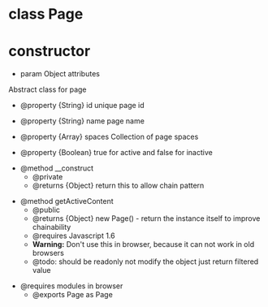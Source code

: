 # class Page

# constructor 

* param Object attributes

<p>Abstract class for page</p>

<ul>
<li>@property {String} id unique page id</li>
</ul>

<ul>
<li>@property {String} name page name</li>
</ul>

<ul>
<li>@property {Array} spaces Collection of page spaces</li>
</ul>

<ul>
<li>@property {Boolean} true for active and false for inactive</li>
</ul>

<ul>
<li>@method __construct
<ul><li>@private</li>
<li>@returns {Object} return this to allow chain pattern</li></ul></li>
</ul>

<ul>
<li>@method getActiveContent
<ul><li>@public</li>
<li>@returns {Object} new Page() - return the instance itself to improve chainability</li>
<li>@requires Javascript 1.6</li>
<li><strong>Warning:</strong> Don't use this in browser, because it can not work in old browsers</li>
<li>@todo: should be readonly not modify the object just return filtered value</li></ul></li>
</ul>

<ul>
<li>@requires modules in browser
<ul><li>@exports Page as Page</li></ul></li>
</ul>
